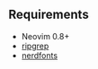 ## Requirements

- Neovim 0.8+
- [ripgrep](https://github.com/BurntSushi/ripgrep)
- [nerdfonts](https://www.nerdfonts.com/)
